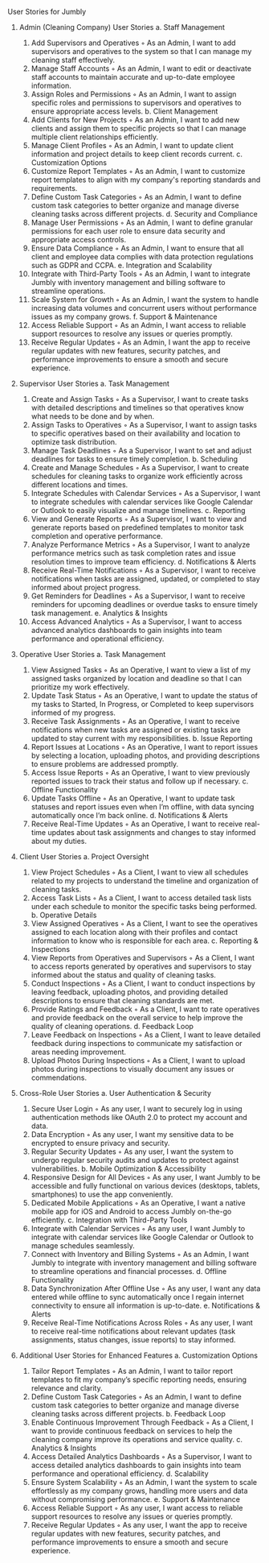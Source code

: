 User Stories for Jumbly
1. Admin (Cleaning Company) User Stories
a. Staff Management
    1. Add Supervisors and Operatives
        ◦ As an Admin, I want to add supervisors and operatives to the system so that I can manage my cleaning staff effectively.
    2. Manage Staff Accounts
        ◦ As an Admin, I want to edit or deactivate staff accounts to maintain accurate and up-to-date employee information.
    3. Assign Roles and Permissions
        ◦ As an Admin, I want to assign specific roles and permissions to supervisors and operatives to ensure appropriate access levels.
b. Client Management
    4. Add Clients for New Projects
        ◦ As an Admin, I want to add new clients and assign them to specific projects so that I can manage multiple client relationships efficiently.
    5. Manage Client Profiles
        ◦ As an Admin, I want to update client information and project details to keep client records current.
c. Customization Options
    6. Customize Report Templates
        ◦ As an Admin, I want to customize report templates to align with my company's reporting standards and requirements.
    7. Define Custom Task Categories
        ◦ As an Admin, I want to define custom task categories to better organize and manage diverse cleaning tasks across different projects.
d. Security and Compliance
    8. Manage User Permissions
        ◦ As an Admin, I want to define granular permissions for each user role to ensure data security and appropriate access controls.
    9. Ensure Data Compliance
        ◦ As an Admin, I want to ensure that all client and employee data complies with data protection regulations such as GDPR and CCPA.
e. Integration and Scalability
    10. Integrate with Third-Party Tools
        ◦ As an Admin, I want to integrate Jumbly with inventory management and billing software to streamline operations.
    11. Scale System for Growth
        ◦ As an Admin, I want the system to handle increasing data volumes and concurrent users without performance issues as my company grows.
f. Support & Maintenance
    12. Access Reliable Support
        ◦ As an Admin, I want access to reliable support resources to resolve any issues or queries promptly.
    13. Receive Regular Updates
        ◦ As an Admin, I want the app to receive regular updates with new features, security patches, and performance improvements to ensure a smooth and secure experience.

2. Supervisor User Stories
a. Task Management
    1. Create and Assign Tasks
        ◦ As a Supervisor, I want to create tasks with detailed descriptions and timelines so that operatives know what needs to be done and by when.
    2. Assign Tasks to Operatives
        ◦ As a Supervisor, I want to assign tasks to specific operatives based on their availability and location to optimize task distribution.
    3. Manage Task Deadlines
        ◦ As a Supervisor, I want to set and adjust deadlines for tasks to ensure timely completion.
b. Scheduling
    4. Create and Manage Schedules
        ◦ As a Supervisor, I want to create schedules for cleaning tasks to organize work efficiently across different locations and times.
    5. Integrate Schedules with Calendar Services
        ◦ As a Supervisor, I want to integrate schedules with calendar services like Google Calendar or Outlook to easily visualize and manage timelines.
c. Reporting
    6. View and Generate Reports
        ◦ As a Supervisor, I want to view and generate reports based on predefined templates to monitor task completion and operative performance.
    7. Analyze Performance Metrics
        ◦ As a Supervisor, I want to analyze performance metrics such as task completion rates and issue resolution times to improve team efficiency.
d. Notifications & Alerts
    8. Receive Real-Time Notifications
        ◦ As a Supervisor, I want to receive notifications when tasks are assigned, updated, or completed to stay informed about project progress.
    9. Get Reminders for Deadlines
        ◦ As a Supervisor, I want to receive reminders for upcoming deadlines or overdue tasks to ensure timely task management.
e. Analytics & Insights
    10. Access Advanced Analytics
        ◦ As a Supervisor, I want to access advanced analytics dashboards to gain insights into team performance and operational efficiency.

3. Operative User Stories
a. Task Management
    1. View Assigned Tasks
        ◦ As an Operative, I want to view a list of my assigned tasks organized by location and deadline so that I can prioritize my work effectively.
    2. Update Task Status
        ◦ As an Operative, I want to update the status of my tasks to Started, In Progress, or Completed to keep supervisors informed of my progress.
    3. Receive Task Assignments
        ◦ As an Operative, I want to receive notifications when new tasks are assigned or existing tasks are updated to stay current with my responsibilities.
b. Issue Reporting
    4. Report Issues at Locations
        ◦ As an Operative, I want to report issues by selecting a location, uploading photos, and providing descriptions to ensure problems are addressed promptly.
    5. Access Issue Reports
        ◦ As an Operative, I want to view previously reported issues to track their status and follow up if necessary.
c. Offline Functionality
    6. Update Tasks Offline
        ◦ As an Operative, I want to update task statuses and report issues even when I’m offline, with data syncing automatically once I’m back online.
d. Notifications & Alerts
    7. Receive Real-Time Updates
        ◦ As an Operative, I want to receive real-time updates about task assignments and changes to stay informed about my duties.

4. Client User Stories
a. Project Oversight
    1. View Project Schedules
        ◦ As a Client, I want to view all schedules related to my projects to understand the timeline and organization of cleaning tasks.
    2. Access Task Lists
        ◦ As a Client, I want to access detailed task lists under each schedule to monitor the specific tasks being performed.
b. Operative Details
    3. View Assigned Operatives
        ◦ As a Client, I want to see the operatives assigned to each location along with their profiles and contact information to know who is responsible for each area.
c. Reporting & Inspections
    4. View Reports from Operatives and Supervisors
        ◦ As a Client, I want to access reports generated by operatives and supervisors to stay informed about the status and quality of cleaning tasks.
    5. Conduct Inspections
        ◦ As a Client, I want to conduct inspections by leaving feedback, uploading photos, and providing detailed descriptions to ensure that cleaning standards are met.
    6. Provide Ratings and Feedback
        ◦ As a Client, I want to rate operatives and provide feedback on the overall service to help improve the quality of cleaning operations.
d. Feedback Loop
    7. Leave Feedback on Inspections
        ◦ As a Client, I want to leave detailed feedback during inspections to communicate my satisfaction or areas needing improvement.
    8. Upload Photos During Inspections
        ◦ As a Client, I want to upload photos during inspections to visually document any issues or commendations.

5. Cross-Role User Stories
a. User Authentication & Security
    1. Secure User Login
        ◦ As any user, I want to securely log in using authentication methods like OAuth 2.0 to protect my account and data.
    2. Data Encryption
        ◦ As any user, I want my sensitive data to be encrypted to ensure privacy and security.
    3. Regular Security Updates
        ◦ As any user, I want the system to undergo regular security audits and updates to protect against vulnerabilities.
b. Mobile Optimization & Accessibility
    4. Responsive Design for All Devices
        ◦ As any user, I want Jumbly to be accessible and fully functional on various devices (desktops, tablets, smartphones) to use the app conveniently.
    5. Dedicated Mobile Applications
        ◦ As an Operative, I want a native mobile app for iOS and Android to access Jumbly on-the-go efficiently.
c. Integration with Third-Party Tools
    6. Integrate with Calendar Services
        ◦ As any user, I want Jumbly to integrate with calendar services like Google Calendar or Outlook to manage schedules seamlessly.
    7. Connect with Inventory and Billing Systems
        ◦ As an Admin, I want Jumbly to integrate with inventory management and billing software to streamline operations and financial processes.
d. Offline Functionality
    8. Data Synchronization After Offline Use
        ◦ As any user, I want any data entered while offline to sync automatically once I regain internet connectivity to ensure all information is up-to-date.
e. Notifications & Alerts
    9. Receive Real-Time Notifications Across Roles
        ◦ As any user, I want to receive real-time notifications about relevant updates (task assignments, status changes, issue reports) to stay informed.

6. Additional User Stories for Enhanced Features
a. Customization Options
    1. Tailor Report Templates
        ◦ As an Admin, I want to tailor report templates to fit my company’s specific reporting needs, ensuring relevance and clarity.
    2. Define Custom Task Categories
        ◦ As an Admin, I want to define custom task categories to better organize and manage diverse cleaning tasks across different projects.
b. Feedback Loop
    3. Enable Continuous Improvement Through Feedback
        ◦ As a Client, I want to provide continuous feedback on services to help the cleaning company improve its operations and service quality.
c. Analytics & Insights
    4. Access Detailed Analytics Dashboards
        ◦ As a Supervisor, I want to access detailed analytics dashboards to gain insights into team performance and operational efficiency.
d. Scalability
    5. Ensure System Scalability
        ◦ As an Admin, I want the system to scale effortlessly as my company grows, handling more users and data without compromising performance.
e. Support & Maintenance
    6. Access Reliable Support
        ◦ As any user, I want access to reliable support resources to resolve any issues or queries promptly.
    7. Receive Regular Updates
        ◦ As any user, I want the app to receive regular updates with new features, security patches, and performance improvements to ensure a smooth and secure experience.

